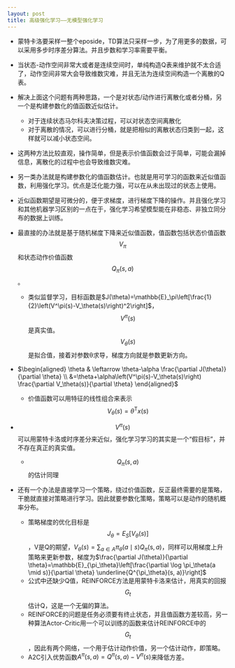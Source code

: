 ```yaml
---
layout: post
title: 高级强化学习——无模型强化学习
---
```


* 蒙特卡洛要采样一整个eposide，TD算法只采样一步，为了用更多的数据，可以采用多步时序差分算法。并且步数和学习率需要平衡。
* 当状态-动作空间非常大或者是连续空间时，单纯构造Q表来维护就不太合适了，动作空间非常大会导致维数灾难，并且无法为连续空间构造一个离散的Q表。
* 解决上面这个问题有两种思路，一个是对状态/动作进行离散化或者分桶，另一个是构建参数化的值函数近似估计。
  * 对于连续状态马尔科夫决策过程，可以对状态空间离散化
  * 对于离散的情况，可以进行分桶，就是把相似的离散状态归类到一起，这样就可以减小状态空间。
* 这两种方法比较直观，操作简单，但是表示价值函数会过于简单，可能会漏掉信息，离散化的过程中也会导致维数灾难。



* 另一类办法就是构建参数化的值函数估计。也就是用可学习的函数来近似值函数，利用强化学习。优点是泛化能力强，可以在从未出现过的状态上使用。

* 近似函数期望是可微分的，便于求梯度，进行梯度下降的操作。并且强化学习和其他机器学习区别的一点在于，强化学习希望模型能在非稳态、非独立同分布的数据上训练。

* 最直接的办法就是基于随机梯度下降来近似值函数，值函数包括状态价值函数$$V_{\pi}$$和状态动作价值函数$$Q_{\pi}(s,a)$$。

  * 类似监督学习，目标函数是$J(\theta)=\mathbb{E}_\pi\left[\frac{1}{2}\left(V^\pi(s)-V_\theta(s)\right)^2\right]$，$$V^\pi(s)$$是真实值。$$V_\theta(s)$$是拟合值，接着对参数θ求导，梯度方向就是参数更新方向。
* $\begin{aligned} \theta & \leftarrow \theta-\alpha \frac{\partial J(\theta)}{\partial \theta} \\ &=\theta+\alpha\left(V^\pi(s)-V_\theta(s)\right) \frac{\partial V_\theta(s)}{\partial \theta} \end{aligned}$
  * 价值函数可以用特征的线性组合来表示$$ V_\theta(s)=\theta^{\mathrm{T}} x(s)$$
* $$V^\pi(s)$$可以用蒙特卡洛或时序差分来近似，强化学习学习的其实是一个“假目标”，并不存在真正的真实值。
  * $$Q_{\pi}(s,a)$$的估计同理

* 还有一个办法是直接学习一个策略，绕过价值函数，反正最终需要的是策略，干脆就直接对策略进行学习。因此就要参数化策略，策略可以是动作的随机概率分布。

  * 策略梯度的优化目标是$$J_\theta=E_S\left[V_\theta(s)\right]$$，V是Q的期望，$V_\theta(s)=\sum_{a \in A} \pi_\theta(a \mid s) Q_\pi(\mathrm{s}, a)$，同样可以用梯度上升策略来更新参数，梯度为$\frac{\partial J(\theta)}{\partial \theta}=\mathbb{E}_{\pi_\theta}\left[\frac{\partial \log \pi_\theta(a \mid s)}{\partial \theta} \underline{Q^{\pi_\theta}(s, a)}\right]$
  * 公式中还缺少Q值，REINFORCE方法是用蒙特卡洛来估计，用真实的回报$$G_t$$估计Q，这是一个无偏的算法。
  * REINFORCE的问题是任务必须要有终止状态，并且值函数方差较高，另一种算法Actor-Critic用一个可以训练的函数来估计REINFORCE中的$$G_t$$，因此有两个网络，一个用于估计动作价值，另一个估计动作，即策略。
  * A2C引入优势函数$A^\pi(s, a)=Q^\pi(s, a)-V^\pi(s)$来降低方差。

